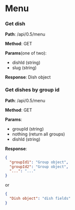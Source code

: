# Menu
### Get dish
**Path**: /api/0.5/menu 

**Method**: GET 

**Params**(one of two): 
- dishId (string)
- slug (string)


**Response**:
Dish object

### Get dishes by group id
**Path**: /api/0.5/menu 

**Method**: GET 

**Params**:
- groupId (string)
- nothing (return all groups)
- dishId (string)

**Response**:
~~~JSON
{
  "groupId1": "Group object",
  "groupId2": "Group object",
  "...": "..."
}
~~~
or
~~~JSON
{
  "Dish object": "dish fields"
}
~~~
